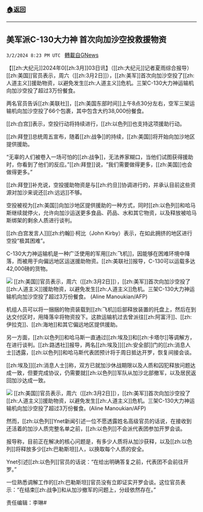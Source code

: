 ###  [:house:返回](README.md)
---


## 美军派C-130大力神 首次向加沙空投救援物资
`3/2/2024 8:23 PM UTC ` [轉載自GNews](https://gnews.org/articles/2359610)

【[[zh:大纪元]]2024年0[[zh:3月]]03日讯】（[[zh:大纪元]]记者夏雨综合报导）[[zh:美国]]官员表示，周六（[[zh:3月2日]]），[[zh:美军]]首次向加沙空投了[[zh:人道主义]]援助物资，以避免发生[[zh:人道主义]]危机。三架C-130大力神运输机向加沙空投了超过3万份餐食。

两名官员告诉[[zh:美联社]]，[[zh:美国东部时间]]上午8点30分左右，空军三架运输机向加沙空投了66个包裹，其中包含大约38,000份餐食。

[[zh:白宫]]表示，空投行动将持续进行，[[zh:以色列]]也支持这项援助行动。

[[zh:拜登]]总统周五宣布，随着[[zh:战争]]的持续，[[zh:美国]]将开始向加沙地区提供援助。

“无辜的人们被卷入一场可怕的[[zh:战争]]，无法养家糊口，当他们试图获得援助时，你看到了他们的反应。”[[zh:拜登]]说，“我们需要做得更多，[[zh:美国]]也会做得更多。”

[[zh:拜登]]补充说，空投援助物资是与[[zh:约旦]]协调进行的，并承认目前这些资源对加沙来说还[[zh:远远]]不够。

空投被视为[[zh:美国]]向加沙地区提供援助的一种方式，同时[[zh:以色列]]和哈马斯继续就停火，允许向加沙运送更多食品、药品、水和其它物资，以及释放被哈马斯绑架的剩余人质进行谈判。

[[zh:白宫发言人]][[zh:约翰]]‧柯比（John Kirby）表示，在如此拥挤的地区进行空投“极其困难”。

C-130大力神运输机是一种广泛使用的军用[[zh:飞机]]，因能够在困难环境中降落，而被用于向偏远地区运送援助物资。[[zh:美联社]]报导，C-130可以运载多达42,000磅的货物。

![](https://i.epochtimes.com/assets/uploads/2024/03/id14193385-000_34KM9DD-Copy-600x901.jpg "") [[zh:美国]]官员表示，周六（[[zh:3月2日]]），[[zh:美军]]首次向加沙空投了[[zh:人道主义]]援助物资，以避免发生[[zh:人道主义]]危机。三架C-130大力神运输机向加沙空投了超过3万份餐食。 (Aline Manoukian/AFP)

机组人员可以将一捆捆的物资装载到[[zh:飞机]]后部释放装置的托盘上，然后在到达交付区时，用降落伞将物资投下。这款运输机过去曾派往[[zh:阿富汗]]、[[zh:伊拉克]]、[[zh:海地]]和其它偏远地区提供援助。

另一方面，[[zh:以色列]]和哈马斯一直通过[[zh:埃及]]和[[zh:卡塔尔]]等调解方，在进行谈判。[[zh:路透社]]报导，两名[[zh:埃及]][[zh:安全部]]门的[[zh:消息人士]]透露，[[zh:以色列]]和哈马斯代表团预计将于周日抵达开罗，恢复间接会谈。

[[zh:埃及]][[zh:消息人士]]称，双方已就加沙休战期限以及人质和囚犯释放问题达成一致，但要完成协议，仍需要就[[zh:以色列]]军队从加沙北部撤军，以及居民返回加沙达成一致。

![](https://i.epochtimes.com/assets/uploads/2024/03/id14193384-000_34KM3DP-600x901.jpg "") [[zh:美国]]官员表示，周六（[[zh:3月2日]]），[[zh:美军]]首次向加沙空投了[[zh:人道主义]]援助物资，以避免发生[[zh:人道主义]]危机。三架C-130大力神运输机向加沙空投了超过3万份餐食。(Aline Manoukian/AFP)

然而，[[zh:以色列]]Ynet新闻引述一位不愿透露姓名高级官员的话说，在接收到还活着的加沙人质完整名单之前，[[zh:以色列]]不会派代表团参加开罗会谈。

报导称，目前正在解决的核心问题是，有多少人质将从加沙获释，以及[[zh:以色列]]将释放多少[[zh:巴勒斯坦]]人，以换取每个人质的安全。

Ynet引述[[zh:以色列]]官员的话说：“在给出明确答复之前，代表团不会前往开罗。”

一位熟悉调解工作的[[zh:巴勒斯坦]]官员没有立即证实开罗会谈。这位官员表示：“在结束[[zh:战争]]和从加沙撤军的问题上，分歧依然存在。”

责任编辑：李琳#
